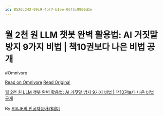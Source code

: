 ```yaml
---
id: 0526c242-09c9-4bf7-b1ee-06f5c9906d1e
---
```


# 월 2천 원 LLM 챗봇 완벽 활용법: AI 거짓말 방지 9가지 비법 | 책10권보다 나은 비법 공개
#Omnivore
 
[Read on Omnivore](https://omnivore.app/me/https-youtube-com-watch-v-y-8-pna-ai-uoeo-190ddaa3859)
[Read Original](https://youtube.com/watch?v=y8pnaAIUoeo)
 
[월 2천 원 LLM 챗봇 완벽 활용법: AI 거짓말 방지 9가지 비법 | 책10권보다 나은 비법 공개](https://youtube.com/watch?v=y8pnaAIUoeo)

By [AIAJE의 인공지능아카데미](https://www.youtube.com/@%EC%9D%B8%EA%B3%B5%EC%A7%80%EB%8A%A5%EC%95%84%EC%B9%B4%EB%8D%B0%EB%AF%B8)